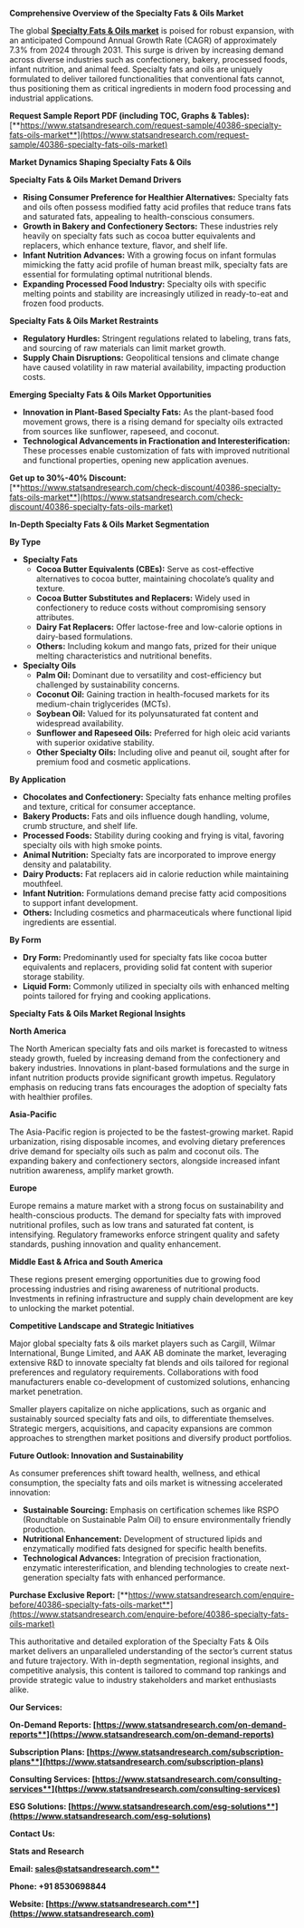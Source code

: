 ﻿**Comprehensive Overview of the Specialty Fats & Oils Market**

The global [**Specialty Fats & Oils market**](https://www.statsandresearch.com/report/40386-specialty-fats-oils-market) is poised for robust expansion, with an anticipated Compound Annual Growth Rate (CAGR) of approximately 7.3% from 2024 through 2031. This surge is driven by increasing demand across diverse industries such as confectionery, bakery, processed foods, infant nutrition, and animal feed. Specialty fats and oils are uniquely formulated to deliver tailored functionalities that conventional fats cannot, thus positioning them as critical ingredients in modern food processing and industrial applications.

**Request Sample Report PDF (including TOC, Graphs & Tables):** [**https://www.statsandresearch.com/request-sample/40386-specialty-fats-oils-market**](https://www.statsandresearch.com/request-sample/40386-specialty-fats-oils-market)

**Market Dynamics Shaping Specialty Fats & Oils**

**Specialty Fats & Oils Market Demand Drivers**

- **Rising Consumer Preference for Healthier Alternatives:** Specialty fats and oils often possess modified fatty acid profiles that reduce trans fats and saturated fats, appealing to health-conscious consumers.
- **Growth in Bakery and Confectionery Sectors:** These industries rely heavily on specialty fats such as cocoa butter equivalents and replacers, which enhance texture, flavor, and shelf life.
- **Infant Nutrition Advances:** With a growing focus on infant formulas mimicking the fatty acid profile of human breast milk, specialty fats are essential for formulating optimal nutritional blends.
- **Expanding Processed Food Industry:** Specialty oils with specific melting points and stability are increasingly utilized in ready-to-eat and frozen food products.

**Specialty Fats & Oils Market Restraints**

- **Regulatory Hurdles:** Stringent regulations related to labeling, trans fats, and sourcing of raw materials can limit market growth.
- **Supply Chain Disruptions:** Geopolitical tensions and climate change have caused volatility in raw material availability, impacting production costs.

**Emerging Specialty Fats & Oils Market Opportunities**

- **Innovation in Plant-Based Specialty Fats:** As the plant-based food movement grows, there is a rising demand for specialty oils extracted from sources like sunflower, rapeseed, and coconut.
- **Technological Advancements in Fractionation and Interesterification:** These processes enable customization of fats with improved nutritional and functional properties, opening new application avenues.

**Get up to 30%-40% Discount:** [**https://www.statsandresearch.com/check-discount/40386-specialty-fats-oils-market**](https://www.statsandresearch.com/check-discount/40386-specialty-fats-oils-market)

**In-Depth Specialty Fats & Oils Market Segmentation**

**By Type**

- **Specialty Fats**
  - **Cocoa Butter Equivalents (CBEs):** Serve as cost-effective alternatives to cocoa butter, maintaining chocolate’s quality and texture.
  - **Cocoa Butter Substitutes and Replacers:** Widely used in confectionery to reduce costs without compromising sensory attributes.
  - **Dairy Fat Replacers:** Offer lactose-free and low-calorie options in dairy-based formulations.
  - **Others:** Including kokum and mango fats, prized for their unique melting characteristics and nutritional benefits.
- **Specialty Oils**
  - **Palm Oil:** Dominant due to versatility and cost-efficiency but challenged by sustainability concerns.
  - **Coconut Oil:** Gaining traction in health-focused markets for its medium-chain triglycerides (MCTs).
  - **Soybean Oil:** Valued for its polyunsaturated fat content and widespread availability.
  - **Sunflower and Rapeseed Oils:** Preferred for high oleic acid variants with superior oxidative stability.
  - **Other Specialty Oils:** Including olive and peanut oil, sought after for premium food and cosmetic applications.

**By Application**

- **Chocolates and Confectionery:** Specialty fats enhance melting profiles and texture, critical for consumer acceptance.
- **Bakery Products:** Fats and oils influence dough handling, volume, crumb structure, and shelf life.
- **Processed Foods:** Stability during cooking and frying is vital, favoring specialty oils with high smoke points.
- **Animal Nutrition:** Specialty fats are incorporated to improve energy density and palatability.
- **Dairy Products:** Fat replacers aid in calorie reduction while maintaining mouthfeel.
- **Infant Nutrition:** Formulations demand precise fatty acid compositions to support infant development.
- **Others:** Including cosmetics and pharmaceuticals where functional lipid ingredients are essential.

**By Form**

- **Dry Form:** Predominantly used for specialty fats like cocoa butter equivalents and replacers, providing solid fat content with superior storage stability.
- **Liquid Form:** Commonly utilized in specialty oils with enhanced melting points tailored for frying and cooking applications.

**Specialty Fats & Oils Market Regional Insights**

**North America**

The North American specialty fats and oils market is forecasted to witness steady growth, fueled by increasing demand from the confectionery and bakery industries. Innovations in plant-based formulations and the surge in infant nutrition products provide significant growth impetus. Regulatory emphasis on reducing trans fats encourages the adoption of specialty fats with healthier profiles.

**Asia-Pacific**

The Asia-Pacific region is projected to be the fastest-growing market. Rapid urbanization, rising disposable incomes, and evolving dietary preferences drive demand for specialty oils such as palm and coconut oils. The expanding bakery and confectionery sectors, alongside increased infant nutrition awareness, amplify market growth.

**Europe**

Europe remains a mature market with a strong focus on sustainability and health-conscious products. The demand for specialty fats with improved nutritional profiles, such as low trans and saturated fat content, is intensifying. Regulatory frameworks enforce stringent quality and safety standards, pushing innovation and quality enhancement.

**Middle East & Africa and South America**

These regions present emerging opportunities due to growing food processing industries and rising awareness of nutritional products. Investments in refining infrastructure and supply chain development are key to unlocking the market potential.

**Competitive Landscape and Strategic Initiatives**

Major global specialty fats & oils market players such as Cargill, Wilmar International, Bunge Limited, and AAK AB dominate the market, leveraging extensive R&D to innovate specialty fat blends and oils tailored for regional preferences and regulatory requirements. Collaborations with food manufacturers enable co-development of customized solutions, enhancing market penetration.

Smaller players capitalize on niche applications, such as organic and sustainably sourced specialty fats and oils, to differentiate themselves. Strategic mergers, acquisitions, and capacity expansions are common approaches to strengthen market positions and diversify product portfolios.

**Future Outlook: Innovation and Sustainability**

As consumer preferences shift toward health, wellness, and ethical consumption, the specialty fats and oils market is witnessing accelerated innovation:

- **Sustainable Sourcing:** Emphasis on certification schemes like RSPO (Roundtable on Sustainable Palm Oil) to ensure environmentally friendly production.
- **Nutritional Enhancement:** Development of structured lipids and enzymatically modified fats designed for specific health benefits.
- **Technological Advances:** Integration of precision fractionation, enzymatic interesterification, and blending technologies to create next-generation specialty fats with enhanced performance.

**Purchase Exclusive Report:** [**https://www.statsandresearch.com/enquire-before/40386-specialty-fats-oils-market**](https://www.statsandresearch.com/enquire-before/40386-specialty-fats-oils-market)

This authoritative and detailed exploration of the Specialty Fats & Oils market delivers an unparalleled understanding of the sector’s current status and future trajectory. With in-depth segmentation, regional insights, and competitive analysis, this content is tailored to command top rankings and provide strategic value to industry stakeholders and market enthusiasts alike.

**Our Services:**

**On-Demand Reports: [https://www.statsandresearch.com/on-demand-reports**](https://www.statsandresearch.com/on-demand-reports)**

**Subscription Plans: [https://www.statsandresearch.com/subscription-plans**](https://www.statsandresearch.com/subscription-plans)**

**Consulting Services: [https://www.statsandresearch.com/consulting-services**](https://www.statsandresearch.com/consulting-services)**

**ESG Solutions: [https://www.statsandresearch.com/esg-solutions**](https://www.statsandresearch.com/esg-solutions)**

**Contact Us:**

**Stats and Research**

**Email: [sales@statsandresearch.com**](mailto:sales@statsandresearch.com)**

**Phone: +91 8530698844**

**Website: [https://www.statsandresearch.com**](https://www.statsandresearch.com)**
